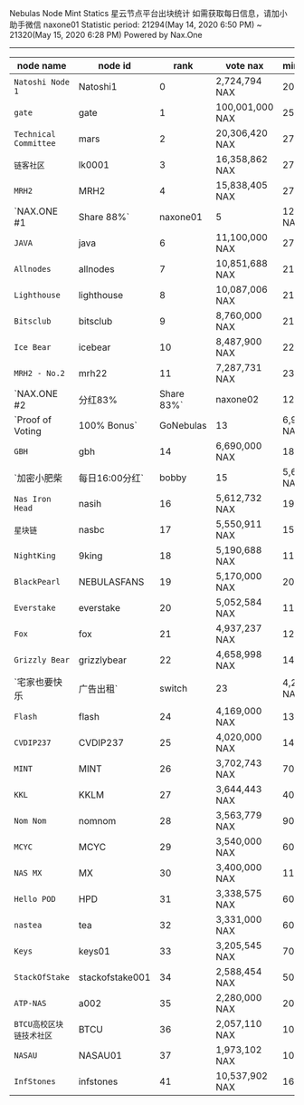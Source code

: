 
Nebulas Node Mint Statics
星云节点平台出块统计
如需获取每日信息，请加小助手微信 naxone01
Statistic period: 21294(May 14, 2020 6:50 PM) ~ 21320(May 15, 2020 6:28 PM)
Powered by Nax.One

---------------------------------

| node name | node id | rank | vote nax | mint blocks | mint nas |
| ----------- | ----------- | ----------- | ----------- | ----------- | ----------- |
| `Natoshi Node 1` | Natoshi1 | 0 | 2,724,794 NAX | 20 | 23.78 NAS |
| `gate` | gate | 1 | 100,001,000 NAX | 250 | 297.25 NAS |
| `Technical Committee` | mars | 2 | 20,306,420 NAX | 270 | 321.03 NAS |
| `链客社区` | lk0001 | 3 | 16,358,862 NAX | 270 | 321.03 NAS |
| `MRH2` | MRH2 | 4 | 15,838,405 NAX | 270 | 321.03 NAS |
| `NAX.ONE #1 | Share 88%` | naxone01 | 5 | 12,228,027 NAX | 270 | 321.03 NAS |
| `JAVA` | java | 6 | 11,100,000 NAX | 270 | 321.03 NAS |
| `Allnodes` | allnodes | 7 | 10,851,688 NAX | 210 | 249.69 NAS |
| `Lighthouse` | lighthouse | 8 | 10,087,006 NAX | 210 | 249.69 NAS |
| `Bitsclub` | bitsclub | 9 | 8,760,000 NAX | 210 | 249.69 NAS |
| `Ice Bear` | icebear | 10 | 8,487,900 NAX | 220 | 261.58 NAS |
| `MRH2 - No.2` | mrh22 | 11 | 7,287,731 NAX | 230 | 273.47 NAS |
| `NAX.ONE #2 | 分红83% | Share 83%` | naxone02 | 12 | 7,154,993 NAX | 180 | 214.02 NAS |
| `Proof of Voting | 100% Bonus` | GoNebulas | 13 | 6,994,340 NAX | 160 | 190.24 NAS |
| `GBH` | gbh | 14 | 6,690,000 NAX | 180 | 214.02 NAS |
| `加密小肥柴 | 每日16:00分红` | bobby | 15 | 5,612,733 NAX | 200 | 237.80 NAS |
| `Nas Iron Head` | nasih | 16 | 5,612,732 NAX | 190 | 225.91 NAS |
| `星块链` | nasbc | 17 | 5,550,911 NAX | 150 | 178.35 NAS |
| `NightKing` | 9king | 18 | 5,190,688 NAX | 110 | 130.79 NAS |
| `BlackPearl` | NEBULASFANS | 19 | 5,170,000 NAX | 200 | 237.80 NAS |
| `Everstake` | everstake | 20 | 5,052,584 NAX | 110 | 130.79 NAS |
| `Fox` | fox | 21 | 4,937,237 NAX | 120 | 142.68 NAS |
| `Grizzly Bear` | grizzlybear | 22 | 4,658,998 NAX | 140 | 166.46 NAS |
| `宅家也要快乐|广告出租` | switch | 23 | 4,280,304 NAX | 120 | 142.68 NAS |
| `Flash` | flash | 24 | 4,169,000 NAX | 130 | 154.57 NAS |
| `CVDIP237` | CVDIP237 | 25 | 4,020,000 NAX | 140 | 166.46 NAS |
| `MINT` | MINT | 26 | 3,702,743 NAX | 70 | 83.23 NAS |
| `KKL` | KKLM | 27 | 3,644,443 NAX | 40 | 47.56 NAS |
| `Nom Nom` | nomnom | 28 | 3,563,779 NAX | 90 | 107.01 NAS |
| `MCYC` | MCYC | 29 | 3,540,000 NAX | 60 | 71.34 NAS |
| `NAS MX` | MX | 30 | 3,400,000 NAX | 110 | 130.79 NAS |
| `Hello POD` | HPD | 31 | 3,338,575 NAX | 60 | 71.34 NAS |
| `nastea` | tea | 32 | 3,331,000 NAX | 60 | 71.34 NAS |
| `Keys` | keys01 | 33 | 3,205,545 NAX | 70 | 83.23 NAS |
| `StackOfStake` | stackofstake001 | 34 | 2,588,454 NAX | 50 | 59.45 NAS |
| `ATP-NAS` | a002 | 35 | 2,280,000 NAX | 20 | 23.78 NAS |
| `BTCU高校区块链技术社区` | BTCU | 36 | 2,057,110 NAX | 10 | 11.89 NAS |
| `NASAU` | NASAU01 | 37 | 1,973,102 NAX | 10 | 11.89 NAS |
| `InfStones` | infstones | 41 | 10,537,902 NAX | 163 | 193.81 NAS |